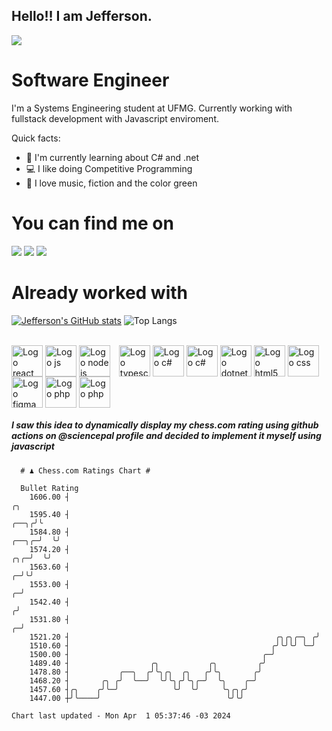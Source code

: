 ## Hello!! I am Jefferson.
![](https://komarev.com/ghpvc/?username=Jefferson13t&label=Profile%20Visits&color=blue&style=for-the-badge)

# Software Engineer
I'm a Systems Engineering student at UFMG. Currently working with fullstack development with Javascript enviroment.

<div>
Quick facts:
  <ul>
<li>🚀 I'm currently learning about C# and .net</li>
<li>💻 I like doing Competitive Programming</li>
<li>💚 I love music, fiction and the color green</li>
    </ul>
</div>

# You can find me on
<div>
  <a href="https://www.linkedin.com/in/jefferson-souuza" target="_blank"><img src="https://img.shields.io/badge/-LinkedIn-%230077B5?style=for-the-badge&logo=linkedin&logoColor=white" target="_blank"></a> 
    <a href = "mailto:jefersonpereira1331@gmail.com"><img loading="lazy" src="https://img.shields.io/badge/Gmail-D14836?style=for-the-badge&logo=gmail&logoColor=white" target="_blank"></a>
  <a href="https://instagram.com/jeffpsou" target="_blank"><img src="https://img.shields.io/badge/-Instagram-%23E4405F?style=for-the-badge&logo=instagram&logoColor=white" target="_blank"></a>
</div>

# Already worked with
[![Jefferson's GitHub stats](https://github-readme-stats.vercel.app/api?username=jefferson13t&show_icons=true&theme=gotham&rank_icon=github&layout=compact)](https://github.com/anuraghazra/github-readme-stats)
![Top Langs](https://github-readme-stats.vercel.app/api/top-langs/?username=jefferson13t&size_weight=0.5&count_weight=0.5&theme=gotham&layout=compact)

<div style="display: inline_block"><br>
  <img alt="Logo react" align="center" style="height:50px" src="https://cdn.jsdelivr.net/gh/devicons/devicon/icons/react/react-original.svg" />
  <img alt="Logo js" align="center" style="height:50px" src="https://cdn.jsdelivr.net/gh/devicons/devicon/icons/javascript/javascript-original.svg" />
  <img alt="Logo node js" align="center" style="height:50px; margin-right: 10px" src="https://cdn.jsdelivr.net/gh/devicons/devicon/icons/nodejs/nodejs-original.svg" />
  <img alt="Logo typescript" align="center" style="height:50px" src="https://cdn.jsdelivr.net/gh/devicons/devicon/icons/typescript/typescript-original.svg" />
  <img alt="Logo c#" align="center" style="height:50px" src="https://cdn.jsdelivr.net/gh/devicons/devicon/icons/graphql/graphql-plain.svg" />
  <img alt="Logo c#" align="center" style="height:50px" src="https://cdn.jsdelivr.net/gh/devicons/devicon/icons/csharp/csharp-original.svg" />
  <img alt="Logo dotnet" align="center" style="height:50px" src="https://cdn.jsdelivr.net/gh/devicons/devicon/icons/dotnetcore/dotnetcore-original.svg" />
  <img alt="Logo html5" align="center" style="height:50px" src="https://cdn.jsdelivr.net/gh/devicons/devicon/icons/html5/html5-original.svg" />
  <img alt="Logo css" align="center" style="height:50px" src="https://cdn.jsdelivr.net/gh/devicons/devicon/icons/css3/css3-original.svg" />
  <img alt="Logo figma" align="center" style="height:50px" src="https://cdn.jsdelivr.net/gh/devicons/devicon/icons/figma/figma-original.svg" />
  <img alt="Logo php" align="center" style="height:50px" src="https://cdn.jsdelivr.net/gh/devicons/devicon/icons/cplusplus/cplusplus-original.svg" />
  <img alt="Logo php" align="center" style="height:50px" src="https://cdn.jsdelivr.net/gh/devicons/devicon/icons/php/php-original.svg" />
</div>

##### I saw this idea to dynamically display my chess.com rating using github actions on @sciencepal profile and decided to implement it myself using javascript

```
  # ♟︎ Chess.com Ratings Chart #
  
  Bullet Rating
    1606.00 ┤                                                                             ╭╮ 
    1595.40 ┤                                                                        ╭──╮╭╯╰ 
    1584.80 ┤                                                                  ╭──╮╭─╯  ╰╯   
    1574.20 ┤                                                              ╭╮╭─╯  ╰╯         
    1563.60 ┤                                                            ╭─╯╰╯               
    1553.00 ┤                                                          ╭─╯                   
    1542.40 ┤                                                         ╭╯                     
    1531.80 ┤                                                       ╭─╯                      
    1521.20 ┤                                              ╭╮╭╮╭─╮ ╭╯                        
    1510.60 ┤                                             ╭╯╰╯╰╯ ╰─╯                         
    1500.00 ┤                                           ╭─╯                                  
    1489.40 ┤                  ╭╮           ╭╮         ╭╯                                    
    1478.80 ┤           ╭──╮  ╭╯╰╮╭╮  ╭╮   ╭╯╰╮       ╭╯                                     
    1468.20 ┤       ╭╮ ╭╯  ╰──╯  ╰╯╰╮╭╯╰╮╭─╯  ╰╮    ╭─╯                                      
    1457.60 ┤╭╮    ╭╯╰─╯            ╰╯  ╰╯     ╰╮╭╮╭╯                                        
    1447.00 ┼╯╰────╯                            ╰╯╰╯                                         

Chart last updated - Mon Apr  1 05:37:46 -03 2024  
  ```
